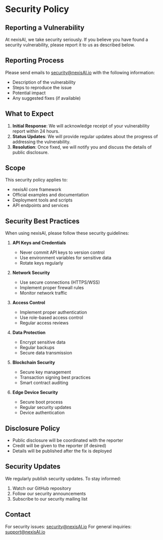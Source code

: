 # Security Policy

## Reporting a Vulnerability

At nexisAI, we take security seriously. If you believe you have found a security vulnerability, please report it to us as described below.

## Reporting Process

Please send emails to security@nexisAI.io with the following information:

- Description of the vulnerability
- Steps to reproduce the issue
- Potential impact
- Any suggested fixes (if available)

## What to Expect

1. **Initial Response**: We will acknowledge receipt of your vulnerability report within 24 hours.
2. **Status Updates**: We will provide regular updates about the progress of addressing the vulnerability.
3. **Resolution**: Once fixed, we will notify you and discuss the details of public disclosure.

## Scope

This security policy applies to:

- nexisAI core framework
- Official examples and documentation
- Deployment tools and scripts
- API endpoints and services

## Security Best Practices

When using nexisAI, please follow these security guidelines:

1. **API Keys and Credentials**
   - Never commit API keys to version control
   - Use environment variables for sensitive data
   - Rotate keys regularly

2. **Network Security**
   - Use secure connections (HTTPS/WSS)
   - Implement proper firewall rules
   - Monitor network traffic

3. **Access Control**
   - Implement proper authentication
   - Use role-based access control
   - Regular access reviews

4. **Data Protection**
   - Encrypt sensitive data
   - Regular backups
   - Secure data transmission

5. **Blockchain Security**
   - Secure key management
   - Transaction signing best practices
   - Smart contract auditing

6. **Edge Device Security**
   - Secure boot process
   - Regular security updates
   - Device authentication

## Disclosure Policy

- Public disclosure will be coordinated with the reporter
- Credit will be given to the reporter (if desired)
- Details will be published after the fix is deployed

## Security Updates

We regularly publish security updates. To stay informed:

1. Watch our GitHub repository
2. Follow our security announcements
3. Subscribe to our security mailing list

## Contact

For security issues: security@nexisAI.io
For general inquiries: support@nexisAI.io 